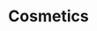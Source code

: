 ---
title: Cosmetics
longTitle: 'Cosmetics'
tags:
- gccommon
usedFor:
- "[[Personal care products]]"
---